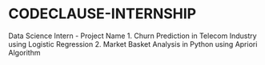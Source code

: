 # CODECLAUSE-INTERNSHIP
Data Science Intern - Project Name  1. Churn Prediction in Telecom Industry using Logistic Regression 2. Market Basket Analysis in Python using Apriori Algorithm
